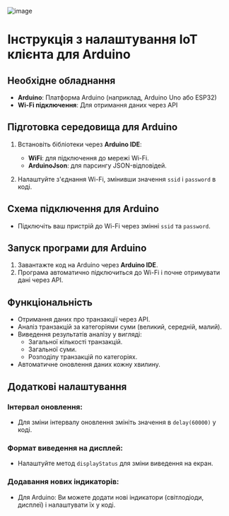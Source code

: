 ![image](https://github.com/user-attachments/assets/6b7bd626-9f9d-425c-b8ca-cabb909fd59d)

# Інструкція з налаштування IoT клієнта для Arduino

## Необхідне обладнання

- **Arduino**: Платформа Arduino (наприклад, Arduino Uno або ESP32)
- **Wi-Fi підключення**: Для отримання даних через API

## Підготовка середовища для Arduino

1. Встановіть бібліотеки через **Arduino IDE**:
   - **WiFi**: для підключення до мережі Wi-Fi.
   - **ArduinoJson**: для парсингу JSON-відповідей.

2. Налаштуйте з'єднання Wi-Fi, змінивши значення `ssid` і `password` в коді.

## Схема підключення для Arduino

- Підключіть ваш пристрій до Wi-Fi через змінні `ssid` та `password`.

## Запуск програми для Arduino

1. Завантажте код на Arduino через **Arduino IDE**.
2. Програма автоматично підключиться до Wi-Fi і почне отримувати дані через API.

## Функціональність

- Отримання даних про транзакції через API.
- Аналіз транзакцій за категоріями суми (великий, середній, малий).
- Виведення результатів аналізу у вигляді:
  - Загальної кількості транзакцій.
  - Загальної суми.
  - Розподілу транзакцій по категоріях.
- Автоматичне оновлення даних кожну хвилину.

## Додаткові налаштування

### Інтервал оновлення:
- Для зміни інтервалу оновлення змініть значення в `delay(60000)` у коді.

### Формат виведення на дисплей:
- Налаштуйте метод `displayStatus` для зміни виведення на екран.

### Додавання нових індикаторів:
- Для Arduino: Ви можете додати нові індикатори (світлодіоди, дисплеї) і налаштувати їх у коді.
